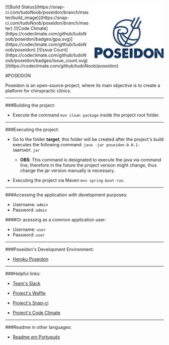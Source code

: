 <a href="http://promisesaplus.com/">
    <img src="/src/main/resources/poseidon_readme.jpg" alt="Poseidon Logo"
         title="Poseidon" align="right" />
</a>
[![Build Status](https://snap-ci.com/tudoNoob/poseidon/branch/master/build_image)](https://snap-ci.com/tudoNoob/poseidon/branch/master)
[![Code Climate](https://codeclimate.com/github/tudoNoob/poseidon/badges/gpa.svg)](https://codeclimate.com/github/tudoNoob/poseidon)
[![Issue Count](https://codeclimate.com/github/tudoNoob/poseidon/badges/issue_count.svg)](https://codeclimate.com/github/tudoNoob/poseidon)

#POSEIDON

Poseidon is an open-source project, where its main objective is to create a platform for chiropractic clinics.

___

###Building the project:

* Execute the command `mvn clean package` inside the project root folder.

___

###Executing the project:

* Go to the folder **target**, this folder will be created after the project's build executes the following command: `java -jar poseidon-0.0.1-SNAPSHOT.jar`
  * **OBS**: This command is designated to execute the java via command line, therefore in the future the project version might change, thus change the jar version manually is necessary.

* Executing the project via Maven `mvn spring-boot-run`.

___

###Accessing the application with development purposes:

* Username: `admin`
* Password: `admin`
 
####Or acessing as a common application user:

* Username: `user`
* Password: `user`

___ 

###Poseidon's Development Environment:

* [Heroku Poseidon](poseidon-dev1.herokuapp.com)

___

###Helpful links:

* [Team's Slack](https://tudonoob.slack.com)

* [Project's Waffle](https://waffle.io/tudoNoob/poseidon)

* [Project's Snap-ci](https://snap-ci.com/tudoNoob/poseidon/branch/master)

* [Project's Code Climate](https://codeclimate.com/github/tudoNoob/poseidon/)

___

###Readme in other languages:

* [Readme em Português](https://github.com/tudoNoob/poseidon/blob/master/readme/README_PT.md)
